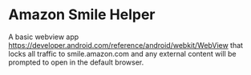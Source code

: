# Amazon Smile Helper

A basic webview app https://developer.android.com/reference/android/webkit/WebView that locks all traffic to smile.amazon.com and any external content will be prompted to open in the default browser.
